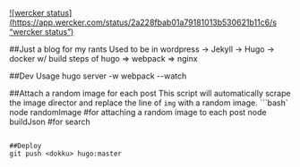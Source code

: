 [![wercker status](https://app.wercker.com/status/2a228fbab01a79181013b530621b11c6/s “wercker status”)](https://app.wercker.com/project/bykey/2a228fbab01a79181013b530621b11c6)

##Just a blog for my rants
Used to be in wordpress -> Jekyll -> Hugo -> docker w/ build steps of hugo => webpack => nginx

##Dev Usage
hugo server -w
webpack --watch

##Attach a random image for each post
This script will automatically scrape the image director and replace the line of ```img``` with a random image.
```bash`
node randomImage #for attaching a random image to each post
node buildJson #for search
```

##Deploy
git push <dokku> hugo:master

